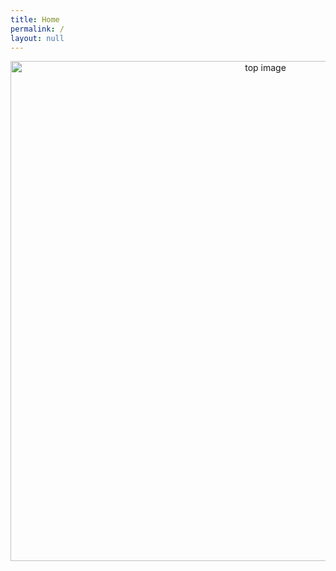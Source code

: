 ```yaml
---
title: Home
permalink: /
layout: null
---
```


<p align="center">
  <img src="https://jeonjung.github.io/assets/img/top.jpg" alt="top image" width="800">
</p>
